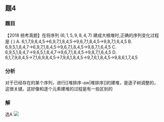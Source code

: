 ## 题4
### 题目
【2018 统考真题】在将序列 $(6,1,5,9,8,4,7)$ 建成大根堆时,正确的序列变化过程是 ( )
A. 6,1,7,9,8,4,5→6,9,7,1,8,4,5→9,6,7,1,8,4,5→9,8,7,1,6,4,5
B. 6,9,5,1,8,4,7→6,9,7,1,8,4,5→9,6,7,1,8,4,5→9,8,7,1,6,4,5
C. 6,9,5,1,8,4,7→9,6,5,1,8,4,7→9,6,7,1,8,4,5→9,8,7,1,6,4,5
D. 6,1,7,9,8,4,5→7,1,6,9,8,4,5→7,9,6,1,8,4,5→9,7,6,1,8,4,5→9,8,6,1,7,4,5
### 分析
对于已经存在的某个序列，进行[[堆排序-aw|堆排序]]的建堆，是逐子树调整的，这很关键。这好像和逐个元素建堆的过程是有一些区别的
### 解
选A
![](https://img.hwenyi.tech/202411130039715.webp)